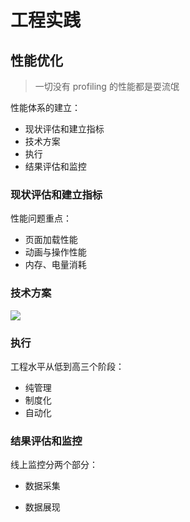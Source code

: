 # 工程实践

## 性能优化

> 一切没有 profiling 的性能都是耍流氓

性能体系的建立：

- 现状评估和建立指标
- 技术方案
- 执行
- 结果评估和监控



### 现状评估和建立指标

性能问题重点：

- 页面加载性能
- 动画与操作性能
- 内存、电量消耗

### 技术方案

![](https://file.simonwong.cn/blog/20191219173001.jpg)

### 执行

工程水平从低到高三个阶段：

- 纯管理
- 制度化
- 自动化



### 结果评估和监控

线上监控分两个部分：

- 数据采集

- 数据展现

    